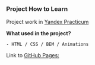 ### Project **How to Learn**


Project work in [Yandex Practicum](https://practicum.yandex.ru/)<br>

**What used in the project?**

```
- HTML / CSS / BEM / Animations
```
Link to [GitHub Pages:](https://mustafinelnare.github.io/how-to-learn/index.html)
